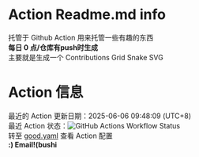 # Action Readme.md info
托管于 Github Action 用来托管一些有趣的东西 <br>
**每日 0 点/仓库有push时生成** <br>
主要就是生成一个 Contributions Grid Snake SVG <br>
# Action 信息
最近的 Action 更新日期：2025-06-06 09:48:09 (UTC+8) <br>
最近 Action 状态：![GitHub Actions Workflow Status](https://img.shields.io/github/actions/workflow/status/toad114514/toad114514/good.yaml) <br>
转至 [good.yaml](https://github.com/Toad114514/Toad114514/edit/main/.github/workflows/good.yaml) 查看 Action 配置 <br>
**:) Email!(bushi**
